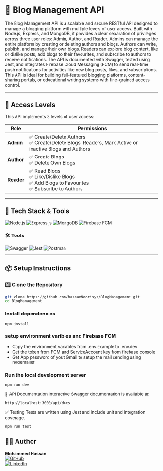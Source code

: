 # 📝 Blog Management API

The Blog Management API is a scalable and secure RESTful API designed to manage a blogging platform with multiple levels of user access. Built with Node.js, Express, and MongoDB, it provides a clear separation of privileges across three user roles: Admin, Author, and Reader. Admins can manage the entire platform by creating or deleting authors and blogs. Authors can write, publish, and manage their own blogs. Readers can explore blog content, like or dislike posts, add blogs to their favourites, and subscribe to authors to receive notifications. The API is documented with Swagger, tested using Jest, and integrates Firebase Cloud Messaging (FCM) to send real-time push notifications for activities like new blog posts, likes, and subscriptions. This API is ideal for building full-featured blogging platforms, content-sharing portals, or educational writing systems with fine-grained access control.

---

## 🔐 Access Levels

This API implements 3 levels of user access:

| Role   | Permissions |
|--------|-------------|
| **Admin** | ✅ Create/Delete Authors<br>✅ Create/Delete Blogs, Readers, Mark Active or inactive Blogs and Authors |
| **Author** | ✅ Create Blogs<br>✅ Delete Own Blogs |
| **Reader** | ✅ Read Blogs<br>✅ Like/Dislike Blogs<br>✅ Add Blogs to Favourites<br>✅ Subscribe to Authors |

---

## 🚀 Tech Stack & Tools

![Node.js](https://img.shields.io/badge/Node.js-339933?logo=nodedotjs&logoColor=white&style=for-the-badge)
![Express.js](https://img.shields.io/badge/Express.js-000000?logo=express&logoColor=white&style=for-the-badge)
![MongoDB](https://img.shields.io/badge/MongoDB-47A248?logo=mongodb&logoColor=white&style=for-the-badge)
![Firebase FCM](https://img.shields.io/badge/Firebase_FCM-FFCA28?logo=firebase&logoColor=black&style=for-the-badge)

### 🛠️ Tools

![Swagger](https://img.shields.io/badge/Swagger-85EA2D?logo=swagger&logoColor=black&style=for-the-badge)
![Jest](https://img.shields.io/badge/Jest-C21325?logo=jest&logoColor=white&style=for-the-badge)
![Postman](https://img.shields.io/badge/Postman-FF6C37?logo=postman&logoColor=white&style=for-the-badge)

---

## 📦 Setup Instructions

### 1️⃣ Clone the Repository

```bash
git clone https://github.com/hassanNoorisys/BlogManagement.git
cd BlogManagement
```

### Install dependencies
```bash
npm install
```

### setup environment varibles and Firebase FCM
- Copy the environment variables from .env.example to .env.dev
- Get the token from FCM and ServiceAccount key from firebase console
- Get App password of yout Gmail to setup the mail sending using nodemailer

### Run the local development server
```bash
npm run dev
```

📄 API Documentation
Interactive Swagger documentation is available at:
```bash
http://localhost:3000/api/docs
```

✅ Testing
Tests are written using Jest and include unit and integration coverage.
```bash
npm run test
```

## 👨‍💻 Author

**Mohammed Hassan**  
[![GitHub](https://img.shields.io/badge/GitHub-000?logo=github&style=flat-square&logoColor=white)](https://github.com/hassanNoorisys)  
[![LinkedIn](https://img.shields.io/badge/LinkedIn-0A66C2?logo=linkedin&style=flat-square&logoColor=white)](https://linkedin.com/in/your-linkedin)  


